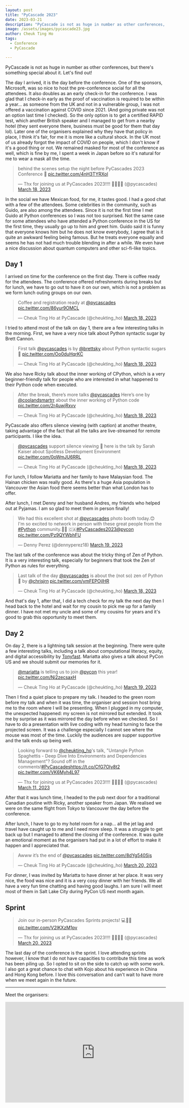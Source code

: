 ```yaml
---
layout: post
title: "PyCascade 2023"
date: 2023-03-21
description: "PyCascade is not as huge in number as other conferences, but there's something special about it. Let's find out!"
image: /assets/images/pycascade23.jpg
author: Cheuk Ting Ho
tags:
  - Conference
  - PyCascade

---
```


PyCascade is not as huge in number as other conferences, but there's something special about it. Let's find out!

The day I arrived, it is the day before the conference. One of the sponsors, Microsoft, was so nice to host the pre-conference social for all the attendees. It also doubles as an early check-in for the conference. I was glad that I check-in early as the proof of vaccination is required to be within a year... as someone from the UK and not in a vulnerable group, I was not offered a vaccination against COVID since 2021. (And going private was not an option last time I checked). So the only option is to get a certified RAPID test, which another British speaker and I managed to get from a nearby hotel (they sent everyone there, business must be good for them that day lol). Later one of the organisers explained why they have that policy in place, I think it's fair, for me it is more like a cultural shock. In the UK most of us already forgot the impact of COVID on people, which I don't know if it's a good thing or not. We remained masked for most of the conference as well, which is fine by me, I spent a week in Japan before so it's natural for me to wear a mask all the time.

<blockquote class="twitter-tweet"><p lang="en" dir="ltr">behind the scenes setup the night before PyCascades 2023 Conference 👋 <a href="https://t.co/4nH3TYRXol">pic.twitter.com/4nH3TYRXol</a></p>&mdash; Thx for joining us at PyCascades 2023!!!! 🥳🎊🍃🌄 (@pycascades) <a href="https://twitter.com/pycascades/status/1636910186005774336?ref_src=twsrc%5Etfw">March 18, 2023</a></blockquote> <script async src="https://platform.twitter.com/widgets.js" charset="utf-8"></script>

In the social we have Mexican food, for me, it tastes good. I had a good chat with a few of the attendees. Some celebrities in the community, such as Guido, are also among the attendees. Since it is not the first time I met Guido at Python conferences so I was not too surprised. Not the same case for some attendees who have attended a Python conference in the US for the first time, they usually go up to him and greet him. Guido said it is funny that everyone knows him but he does not know everybody, I agree that is it quite an awkward feeling being famous. But he treats everyone equally and seems he has not had much trouble blending in after a while. We even have a nice discussion about quantum computers and other sci-fi-like topics.

## Day 1

I arrived on time for the conference on the first day. There is coffee ready for the attendees. The conference offered refreshments during breaks but for lunch, we have to go out to have it on our own, which is not a problem as we form lunch outing groups on our own.

<blockquote class="twitter-tweet"><p lang="en" dir="ltr">Coffee and registration ready at <a href="https://twitter.com/pycascades?ref_src=twsrc%5Etfw">@pycascades</a> <a href="https://t.co/86yur9OMCL">pic.twitter.com/86yur9OMCL</a></p>&mdash; Cheuk Ting Ho at PyCascade (@cheukting_ho) <a href="https://twitter.com/cheukting_ho/status/1637123583225864192?ref_src=twsrc%5Etfw">March 18, 2023</a></blockquote> <script async src="https://platform.twitter.com/widgets.js" charset="utf-8"></script>

I tried to attend most of the talk on day 1, there are a few interesting talks in the morning. First, we have a very nice talk about Python syntactic sugar by Brett Cannon.

<blockquote class="twitter-tweet"><p lang="en" dir="ltr">First talk <a href="https://twitter.com/pycascades?ref_src=twsrc%5Etfw">@pycascades</a> is by <a href="https://twitter.com/brettsky?ref_src=twsrc%5Etfw">@brettsky</a> about Python syntactic sugars 🍬 <a href="https://t.co/Oo0duHqrKC">pic.twitter.com/Oo0duHqrKC</a></p>&mdash; Cheuk Ting Ho at PyCascade (@cheukting_ho) <a href="https://twitter.com/cheukting_ho/status/1637129112853573636?ref_src=twsrc%5Etfw">March 18, 2023</a></blockquote> <script async src="https://platform.twitter.com/widgets.js" charset="utf-8"></script>

We also have Ricky talk about the inner working of CPython, which is a very beginner-friendly talk for people who are interested in what happened to their Python code when executed.

<blockquote class="twitter-tweet"><p lang="en" dir="ltr">After the break, there’s more talks <a href="https://twitter.com/pycascades?ref_src=twsrc%5Etfw">@pycascades</a> Here’s one by <a href="https://twitter.com/coolandsmartrr?ref_src=twsrc%5Etfw">@coolandsmartrr</a> about the inner working of Python code <a href="https://t.co/2r4uwjRxvv">pic.twitter.com/2r4uwjRxvv</a></p>&mdash; Cheuk Ting Ho at PyCascade (@cheukting_ho) <a href="https://twitter.com/cheukting_ho/status/1637160159301517313?ref_src=twsrc%5Etfw">March 18, 2023</a></blockquote> <script async src="https://platform.twitter.com/widgets.js" charset="utf-8"></script>

PyCascade also offers silence viewing (with caption) at another theatre, taking advantage of the fact that all the talks are live-streamed for remote participants. I like the idea.

<blockquote class="twitter-tweet"><p lang="en" dir="ltr"><a href="https://twitter.com/pycascades?ref_src=twsrc%5Etfw">@pycascades</a> support silence viewing 🤫 here is the talk by Sarah Kaiser about Spotless Development Environment <a href="https://t.co/0oWmJU6RRL">pic.twitter.com/0oWmJU6RRL</a></p>&mdash; Cheuk Ting Ho at PyCascade (@cheukting_ho) <a href="https://twitter.com/cheukting_ho/status/1637206266547191808?ref_src=twsrc%5Etfw">March 18, 2023</a></blockquote> <script async src="https://platform.twitter.com/widgets.js" charset="utf-8"></script>

For lunch, I follow Mariatta and her family to have Malaysian food. The Hainan chicken was really good. As there's a huge Asia population in Vancouver the Asian food there seems better than what London has to offer.

After lunch, I met Denny and her husband Andres, my friends who helped out at Pyjamas. I am so glad to meet them in person finally!

<blockquote class="twitter-tweet"><p lang="en" dir="ltr">We had this excellent shot at <a href="https://twitter.com/pycascades?ref_src=twsrc%5Etfw">@pycascades</a> photo booth today.😊 <br>I&#39;m so excited to network in person with these great people from the <a href="https://twitter.com/hashtag/Python?src=hash&amp;ref_src=twsrc%5Etfw">#Python</a> community.🐍💜 🇨🇦<a href="https://twitter.com/hashtag/PyCascades2023?src=hash&amp;ref_src=twsrc%5Etfw">#PyCascades2023</a><a href="https://twitter.com/pycon?ref_src=twsrc%5Etfw">@pycon</a> <a href="https://t.co/Pz9QYWbhFU">pic.twitter.com/Pz9QYWbhFU</a></p>&mdash; Denny Perez (@dennyperez18) <a href="https://twitter.com/dennyperez18/status/1637540480971046913?ref_src=twsrc%5Etfw">March 19, 2023</a></blockquote> <script async src="https://platform.twitter.com/widgets.js" charset="utf-8"></script>

The last talk of the conference was about the tricky thing of Zen of Python. It is a very interesting talk, especially for beginners that took the Zen of Python as rules for everything.

<blockquote class="twitter-tweet"><p lang="en" dir="ltr">Last talk of the day <a href="https://twitter.com/pycascades?ref_src=twsrc%5Etfw">@pycascades</a> is about the (not so) zen of Python 🐍 by <a href="https://twitter.com/chrisjrn?ref_src=twsrc%5Etfw">@chrisjrn</a> <a href="https://t.co/ymFEPOjIHR">pic.twitter.com/ymFEPOjIHR</a></p>&mdash; Cheuk Ting Ho at PyCascade (@cheukting_ho) <a href="https://twitter.com/cheukting_ho/status/1637236576517226497?ref_src=twsrc%5Etfw">March 18, 2023</a></blockquote> <script async src="https://platform.twitter.com/widgets.js" charset="utf-8"></script>

And that's day 1, after that, I did a tech check for my talk the next day then I head back to the hotel and wait for my cousin to pick me up for a family dinner. I have not met my uncle and some of my cousins for years and it's good to grab this opportunity to meet them.

## Day 2

On day 2, there is a lightning talk session at the beginning. There were quite a few interesting talks, including a talk about computational literacy, equity, and digital accessibility by [Tonyfast](https://tonyfast.github.io/tonyfast/). Mariatta also gives a talk about PyCon US and we should submit our memories for it.

<blockquote class="twitter-tweet"><p lang="en" dir="ltr"><a href="https://twitter.com/mariatta?ref_src=twsrc%5Etfw">@mariatta</a> is telling us to join <a href="https://twitter.com/pycon?ref_src=twsrc%5Etfw">@pycon</a> this year! <a href="https://t.co/Ni2zecsaxH">pic.twitter.com/Ni2zecsaxH</a></p>&mdash; Cheuk Ting Ho at PyCascade (@cheukting_ho) <a href="https://twitter.com/cheukting_ho/status/1637491816533721088?ref_src=twsrc%5Etfw">March 19, 2023</a></blockquote> <script async src="https://platform.twitter.com/widgets.js" charset="utf-8"></script>

Then I find a quiet place to prepare my talk. I headed to the green room before my talk and when it was time, the organiser and session host bring me to the room where I will be presenting. When I plugged in my computer, the unexpected happened: my screen is not mirrored but extended. It took me by surprise as it was mirrored the day before when we checked. So I have to do a presentation with live coding with my head turning to face the projected screen. It was a challenge especially I cannot see where the mouse was most of the time. Luckily the audiences are supper supportive and the talk ends up being well.

<blockquote class="twitter-tweet"><p lang="en" dir="ltr">Looking forward to <a href="https://twitter.com/cheukting_ho?ref_src=twsrc%5Etfw">@cheukting_ho</a>&#39;s talk, &quot;Untangle Python Spaghettis - Deep Dive Into Environments and Dependencies Management&quot;? Sound off in the comments!<a href="https://twitter.com/hashtag/PyCascades?src=hash&amp;ref_src=twsrc%5Etfw">#PyCascades</a><a href="https://t.co/CfG7OIy8t2">https://t.co/CfG7OIy8t2</a> <a href="https://t.co/VK6Myh4L97">pic.twitter.com/VK6Myh4L97</a></p>&mdash; Thx for joining us at PyCascades 2023!!!! 🥳🎊🍃🌄 (@pycascades) <a href="https://twitter.com/pycascades/status/1634630266831659008?ref_src=twsrc%5Etfw">March 11, 2023</a></blockquote> <script async src="https://platform.twitter.com/widgets.js" charset="utf-8"></script>

After that it was lunch time, I headed to the pub next door for a traditional Canadian poutine with Ricky, another speaker from Japan. We realised we were on the same flight from Tokyo to Vancouver the day before the conference.

After lunch, I have to go to my hotel room for a nap... all the jet lag and travel have caught up to me and I need more sleep. It was a struggle to get back up but I managed to attend the closing of the conference. It was quite an emotional moment as the organisers had put in a lot of effort to make it happen and I appreciated that.

<blockquote class="twitter-tweet"><p lang="en" dir="ltr">Awww it’s the end of <a href="https://twitter.com/pycascades?ref_src=twsrc%5Etfw">@pycascades</a> <a href="https://t.co/8dYg540Sjs">pic.twitter.com/8dYg540Sjs</a></p>&mdash; Cheuk Ting Ho at PyCascade (@cheukting_ho) <a href="https://twitter.com/cheukting_ho/status/1637605550463635456?ref_src=twsrc%5Etfw">March 20, 2023</a></blockquote> <script async src="https://platform.twitter.com/widgets.js" charset="utf-8"></script>

For dinner, I was invited by Mariatta to have dinner at her place. It was very nice, the food was nice and it is a very cosy dinner with her friends. We all have a very fun time chatting and having good laughs. I am sure I will meet most of them in Salt Lake City during PyCon US next month again.

## Sprint

<blockquote class="twitter-tweet"><p lang="en" dir="ltr">Join our in-person PyCascades Sprints projects! 💻🚀🌄 <a href="https://t.co/V2IKXzM1pv">pic.twitter.com/V2IKXzM1pv</a></p>&mdash; Thx for joining us at PyCascades 2023!!!! 🥳🎊🍃🌄 (@pycascades) <a href="https://twitter.com/pycascades/status/1637870190808698880?ref_src=twsrc%5Etfw">March 20, 2023</a></blockquote> <script async src="https://platform.twitter.com/widgets.js" charset="utf-8"></script>

The last day of the conference is the sprint. I love attending sprints however, I know that I do not have capacities to contribute this time as work has been piling up. So I opted to sit on the side to catch up with some work. I also got a great chance to chat with Kojo about his experience in China and Hong Kong before. I love this conversation and can't wait to have more when we meet again in the future.

---

Meet the organisers:

<iframe width="560" height="315" src="https://www.youtube.com/embed/5YgQyhHkqkg" title="YouTube video player" frameborder="0" allow="accelerometer; autoplay; clipboard-write; encrypted-media; gyroscope; picture-in-picture" allowfullscreen></iframe>
